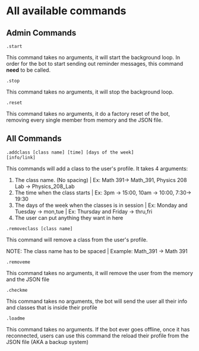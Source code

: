 <h1><strong>All available commands</strong></h1>


<h2>Admin Commands</h2>
<code>.start</code>
<p>This command takes no arguments, it will start the background loop. In order for the bot to start sending out reminder messages, 
this command <strong>need</strong> to be called. </p>

<code>.stop</code>
<p>This command takes no arguments, it will stop the background loop.</p>

<code>.reset</code>
<p>This command takes no arguments, it do a factory reset of the bot, removing every single member from memory and the JSON file.</p>

<h2>All Commands</h2>

<code>.addclass [class name] [time] [days of the week] [info/link]</code>
<p>This commands will add a class to the user's profile. It takes 4 arguments:</p>
<ol>
  <li>The class name. (No spacing) | Ex: Math 391-> Math_391, Physics 208 Lab -> Physics_208_Lab</li>
  <li>The time when the class starts | Ex: 3pm -> 15:00, 10am -> 10:00, 7:30-> 19:30</li>
  <li>The days of the week when the classes is in session | Ex: Monday and Tuesday -> mon,tue | Ex: Thursday and Friday -> thru,fri
  <li>The user can put anything they want in here
</ol>

<code>.removeclass [class name] </code>
<p>This command will remove a class from the user's profile.</p>
<p> NOTE: The class name has to be spaced | Example: Math_391 -> Math 391</p>

<code>.removeme</code>
<p>This command takes no arguments, it will remove the user from the memory and the JSON file</p>

<code>.checkme</code>
<p>This command takes no arguments, the bot will send the user all their info and classes that is inside their profile</p>

<code>.loadme</code>
<p>This command takes no arguments. If the bot ever goes offline, once it has reconnected, users can use this command the reload their profile from the JSON file (AKA a backup system)</p>

